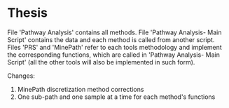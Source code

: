 # Thesis
File 'Pathway Analysis' contains all methods.
File 'Pathway Analysis- Main Script' contains the data and each method is called from another script.
Files 'PRS' and 'MinePath' refer to each tools methodology and implement the corresponding functions, which are called in 'Pathway Analysis- Main Script' (all the other tools will also be implemented in such form). 

Changes:
1. MinePath discretization method corrections
2. One sub-path and one sample at a time for each method's functions
